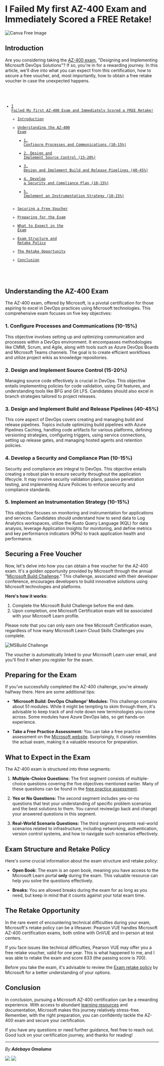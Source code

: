 # I Failed My first AZ-400 Exam and Immediately Scored a FREE Retake!

![Canva Free Image](https://raw.githubusercontent.com/Bayurzx/publish-az400/main/az400_publish.jpg)

## Introduction

Are you considering taking the [AZ-400 exam](https://learn.microsoft.com/en-us/certifications/exams/az-400/), "Designing and Implementing Microsoft DevOps Solutions"? If so, you're in for a rewarding journey. 
In this article, we'll dive into what you can expect from this certification, how to secure a free voucher, and, most importantly, how to obtain a free retake voucher in case the unexpected happens. 

<code>

- [I Failed My first AZ-400 Exam and Immediately Scored a FREE Retake!](#i-failed-my-first-az-400-exam-and-immediately-scored-a-free-retake)
  - [Introduction](#introduction)
  - [Understanding the AZ-400 Exam](#understanding-the-az-400-exam)
    - [1. Configure Processes and Communications (10-15%)](#1-configure-processes-and-communications-10-15)
    - [2. Design and Implement Source Control (15-20%)](#2-design-and-implement-source-control-15-20)
    - [3. Design and Implement Build and Release Pipelines (40-45%)](#3-design-and-implement-build-and-release-pipelines-40-45)
    - [4. Develop a Security and Compliance Plan (10-15%)](#4-develop-a-security-and-compliance-plan-10-15)
    - [5. Implement an Instrumentation Strategy (10-15%)](#5-implement-an-instrumentation-strategy-10-15)
  - [Securing a Free Voucher](#securing-a-free-voucher)
  - [Preparing for the Exam](#preparing-for-the-exam)
  - [What to Expect in the Exam](#what-to-expect-in-the-exam)
  - [Exam Structure and Retake Policy](#exam-structure-and-retake-policy)
  - [The Retake Opportunity](#the-retake-opportunity)
  - [Conclusion](#conclusion)

</code>

## Understanding the AZ-400 Exam

The AZ-400 exam, offered by Microsoft, is a pivotal certification for those aspiring to excel in DevOps practices using Microsoft technologies. This comprehensive exam focuses on five key objectives:

### 1. Configure Processes and Communications (10-15%)

This objective involves setting up and optimizing communication and processes within a DevOps environment. It encompasses methodologies like CMMI, Scrum, and Agile, along with tools such as Azure DevOps Boards and Microsoft Teams channels. The goal is to create efficient workflows and utilize project wikis as knowledge repositories.

### 2. Design and Implement Source Control (15-20%)

Managing source code effectively is crucial in DevOps. This objective entails implementing policies for code validation, using Git features, and understanding tools like BFG and Git LFS. Candidates should also excel in branch strategies tailored to project releases.

### 3. Design and Implement Build and Release Pipelines (40-45%)

This core aspect of DevOps covers creating and managing build and release pipelines. Topics include optimizing build pipelines with Azure Pipelines Caching, handling code artifacts for various platforms, defining versioning strategies, configuring triggers, using service connections, setting up release gates, and managing hosted agents and retention policies.

### 4. Develop a Security and Compliance Plan (10-15%)

Security and compliance are integral to DevOps. This objective entails creating a robust plan to ensure security throughout the application lifecycle. It may involve security validation plans, passive penetration testing, and implementing Azure Policies to enforce security and compliance standards.

### 5. Implement an Instrumentation Strategy (10-15%)

This objective focuses on monitoring and instrumentation for applications and services. Candidates should understand how to send data to Log Analytics workspaces, utilize the Kusto Query Language (KQL) for data analysis, leverage Application Insights for monitoring, and define metrics and key performance indicators (KPIs) to track application health and performance.

## Securing a Free Voucher

Now, let's delve into how you can obtain a free voucher for the AZ-400 exam. It's a golden opportunity provided by Microsoft through the annual "[Microsoft Build Challenge](https://www.microsoft.com/en-US/cloudskillschallenge/build/certification-exam-offer-2023?ocid=cloudskillschallenge_build23_email_cnl#eligible-exams)." This challenge, associated with their developer conference, encourages developers to build innovative solutions using Microsoft technologies and platforms.

**Here's how it works**:

1. Complete the Microsoft Build Challenge before the end date.
2. Upon completion, one Microsoft Certification exam will be associated with your Microsoft Learn profile.

Please note that you can only earn one free Microsoft Certification exam, regardless of how many Microsoft Learn Cloud Skills Challenges you complete.

![MSBuild Challenge](https://raw.githubusercontent.com/Bayurzx/publish-az400/main/msbuild%20challenge.jpg)

The voucher is automatically linked to your Microsoft Learn user email, and you'll find it when you register for the exam.

## Preparing for the Exam

If you've successfully completed the AZ-400 challenge, you're already halfway there. Here are some additional tips:

- **'Microsoft Build: DevOps Challenge' Modules:** This challenge contains about 51 modules. While it might be tempting to skim through them, it's advisable to keep track of and note down new terminologies you come across. Some modules have Azure DevOps labs, so get hands-on experience.

- **Take a Free Practice Assessment:** You can take a free practice assessment on the [Microsoft website](https://learn.microsoft.com/en-us/certifications/exams/az-400/). Surprisingly, it closely resembles the actual exam, making it a valuable resource for preparation.

## What to Expect in the Exam

The AZ-400 exam is structured into three segments:

1. **Multiple-Choice Questions:** The first segment consists of multiple-choice questions covering the five objectives mentioned earlier. Many of these questions can be found in the [free practice assessment](https://learn.microsoft.com/certifications/exams/az-400/practice/assessment?assessment-type=practice&assessmentId=56).

2. **Yes or No Questions:** The second segment includes yes-or-no questions that test your understanding of specific problem scenarios and the best solutions to them. You cannot review(go back and change) your answered questions in this segment.

3. **Real-World Scenario Questions:** The third segment presents real-world scenarios related to infrastructure, including networking, authentication, version control systems, and how to navigate such scenarios effectively.

## Exam Structure and Retake Policy

Here's some crucial information about the exam structure and retake policy:

- **Open Book:** The exam is an open book, meaning you have access to the Microsoft Learn portal **only** during the exam. This valuable resource can help you solve the questions effectively.

- **Breaks:** You are allowed breaks during the exam for as long as you need, but keep in mind that it counts against your total exam time.

## The Retake Opportunity

In the rare event of encountering technical difficulties during your exam, Microsoft's retake policy can be a lifesaver. Pearson VUE handles Microsoft AZ-400 certification exams, both online with OnVUE and in-person at test centers.

If you face issues like technical difficulties, Pearson VUE may offer you a free retake voucher, valid for one year. This is what happened to me, and I was able to retake the exam and score 833 (the passing score is 700).

Before you take the exam, it's advisable to review the [Exam retake policy](https://learn.microsoft.com/en-us/certifications/exam-retake-policy?wt.mc_id=certnurture_eml8_email_wwl) by Microsoft for a better understanding of your options.

## Conclusion

In conclusion, pursuing a Microsoft AZ-400 certification can be a rewarding experience. With access to abundant [learning resources](https://learn.microsoft.com/) and documentation, Microsoft makes this journey relatively stress-free. Remember, with the right preparation, you can confidently tackle the AZ-400 exam and secure your certification.

If you have any questions or need further guidance, feel free to reach out. Good luck on your certification journey, and thanks for reading!


---
*By **Adebayo Omolumo***

[<img src="https://img.shields.io/badge/LinkedIn-Adebayo_Omolumo-brightgreen?style=for-the-badge&labelColor=blue&logo=linkedin" />](https://www.linkedin.com/in/adebayo-omolumo/) 
[<img src="https://img.shields.io/badge/Iglumtech-🚀_-brightgreen?style=for-the-badge&labelColor=blue&logo=cloudways" />](https://home.iglumtech.com/) 
